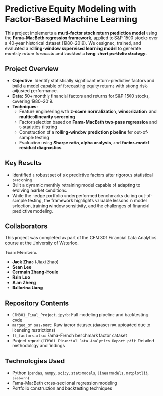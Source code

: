 # Predictive Equity Modeling with Factor-Based Machine Learning

This project implements a **multi-factor stock return prediction model** using the **Fama-MacBeth regression framework**, applied to S&P 1500 stocks over a 40-year historical dataset (1980–2019).
We designed, trained, and evaluated a **rolling-window supervised learning model** to generate monthly return forecasts and backtest a **long-short portfolio strategy**.

## Project Overview
- **Objective:** Identify statistically significant return-predictive factors and build a model capable of forecasting equity returns with strong risk-adjusted performance.
- **Data:** 50+ monthly financial factors and returns for S&P 1500 stocks, covering 1980–2019.
- **Techniques:**
  - Feature engineering with **z-score normalization**, **winsorization**, and **multicollinearity screening**
  - Factor selection based on **Fama-MacBeth two-pass regression** and t-statistics filtering
  - Construction of a **rolling-window prediction pipeline** for out-of-sample testing
  - Evaluation using **Sharpe ratio**, **alpha analysis**, and **factor-model residual diagnostics**

## Key Results
- Identified a robust set of six predictive factors after rigorous statistical screening.
- Built a dynamic monthly retraining model capable of adapting to evolving market conditions.
- While the hedge portfolio underperformed benchmarks during out-of-sample testing, the framework highlights valuable lessons in model selection, training window sensitivity, and the challenges of financial predictive modeling.

## Collaborators
This project was completed as part of the CFM 301 Financial Data Analytics course at the University of Waterloo.

Team Members:
- **Jack Zhao** (Jiaxi Zhao)
- **Sean Lee**
- **Germain Zhang-Houle**
- **Rain Luo**
- **Alan Zheng**
- **Ballerina Liang**

## Repository Contents
- `CFM301_Final_Project.ipynb`: Full modeling pipeline and backtesting code
- `merged_df.sas7bdat`: Raw factor dataset (dataset not uploaded due to licensing restrictions)
- `ff_factors.xlsx`: Fama-French benchmark factor dataset
- Project report (`CFM301 Financial Data Analytics Report.pdf`): Detailed methodology and findings

## Technologies Used
- Python (`pandas`, `numpy`, `scipy`, `statsmodels`, `linearmodels`, `matplotlib`, `seaborn`)
- Fama-MacBeth cross-sectional regression modeling
- Portfolio construction and backtesting techniques

